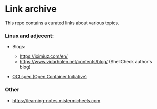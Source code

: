 # Link archive

This repo contains a curated links about various topics.

### Linux and adjecent:

- Blogs:

  - https://iximiuz.com/en/
  - https://www.vidarholen.net/contents/blog/ (ShellCheck author's blog)

- [OCI spec (Open Container Initiative)](https://github.com/opencontainers/runtime-spec/blob/main/spec.md)

### Other

- https://learning-notes.mistermicheels.com
